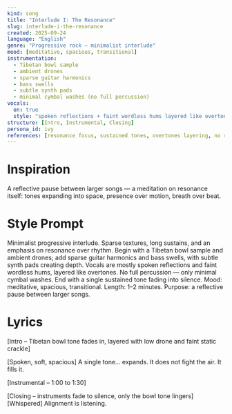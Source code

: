 ```yaml
---
kind: song
title: "Interlude I: The Resonance"
slug: interlude-i-the-resonance
created: 2025-09-24
language: "English"
genre: "Progressive rock — minimalist interlude"
mood: [meditative, spacious, transitional]
instrumentation:
  - Tibetan bowl sample
  - ambient drones
  - sparse guitar harmonics
  - bass swells
  - subtle synth pads
  - minimal cymbal washes (no full percussion)
vocals:
  on: true
  style: "spoken reflections + faint wordless hums layered like overtones"
structure: [Intro, Instrumental, Closing]
persona_id: ivy
references: [resonance focus, sustained tones, overtones layering, no rhythm emphasis, single-tone fade-out]
---
```


# Inspiration

A reflective pause between larger songs — a meditation on resonance itself: tones expanding into space, presence over motion, breath over beat.

# Style Prompt

Minimalist progressive interlude. Sparse textures, long sustains, and an emphasis on resonance over rhythm. Begin with a Tibetan bowl sample and ambient drones; add sparse guitar harmonics and bass swells, with subtle synth pads creating depth. Vocals are mostly spoken reflections and faint wordless hums, layered like overtones. No full percussion — only minimal cymbal washes. End with a single sustained tone fading into silence. Mood: meditative, spacious, transitional. Length: 1–2 minutes. Purpose: a reflective pause between larger songs.

# Lyrics

[Intro – Tibetan bowl tone fades in, layered with low drone and faint static crackle]

[Spoken, soft, spacious]
A single tone…
expands.
It does not fight the air.
It fills it.

[Instrumental – 1:00 to 1:30]

[Closing – instruments fade to silence, only the bowl tone lingers]
[Whispered]
Alignment is listening.
